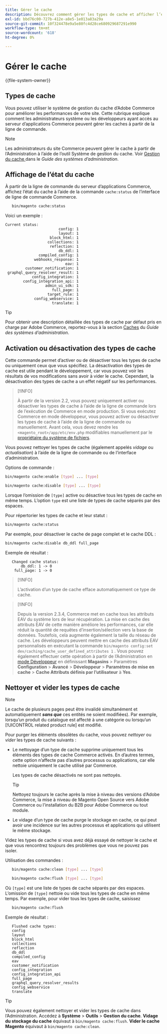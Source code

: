 ```yaml
---
title: Gérer le cache
description: Découvrez comment gérer les types de cache et afficher l’état du cache à l’aide des commandes de l’interface de ligne de commande Adobe Commerce. Découvrez les techniques de gestion et d’optimisation du cache.
exl-id: bbd76c00-727b-412e-a8e5-1e013a83a29a
source-git-commit: 10f324478e9a5e80fc4d28ce680929687291e990
workflow-type: tm+mt
source-wordcount: '618'
ht-degree: 0%

---
```


# Gérer le cache

{{file-system-owner}}

## Types de cache

Vous pouvez utiliser le système de gestion du cache d’Adobe Commerce pour améliorer les performances de votre site. Cette rubrique explique comment les administrateurs système ou les développeurs ayant accès au serveur d’applications Commerce peuvent gérer les caches à partir de la ligne de commande.

>[!NOTE]
>
>
>Les administrateurs du site Commerce peuvent gérer le cache à partir de l’Administration à l’aide de l’outil Système de gestion du cache. Voir [ Gestion du cache ](https://experienceleague.adobe.com/en/docs/commerce-admin/systems/tools/cache-management) dans le _Guide des systèmes d’administration_.


## Affichage de l’état du cache

À partir de la ligne de commande du serveur d’applications Commerce, affichez l’état du cache à l’aide de la commande `cache:status` de l’interface de ligne de commande Commerce.

```bash
   bin/magento cache:status
```

<!-- where `--bootstrap=` is a URL-encoded associative array of Commerce [application bootstrap parameters](../bootstrap/set-parameters.md) and values. -->

Voici un exemple :

```
Current status:
                        config: 1
                        layout: 1
                    block_html: 1
                   collections: 1
                    reflection: 1
                        db_ddl: 1
               compiled_config: 1
             webhooks_response: 1
                           eav: 1
         customer_notification: 1
 graphql_query_resolver_result: 1
            config_integration: 1
        config_integration_api: 1
                  admin_ui_sdk: 1
                     full_page: 1
                   target_rule: 1
             config_webservice: 1
                     translate: 1
```

>[!TIP]
>
>Pour obtenir une description détaillée des types de cache par défaut pris en charge par Adobe Commerce, reportez-vous à la section [Caches](https://experienceleague.adobe.com/en/docs/commerce-admin/systems/tools/cache-management#caches) du _Guide des systèmes d’administration_.


## Activation ou désactivation des types de cache

Cette commande permet d’activer ou de désactiver tous les types de cache ou uniquement ceux que vous spécifiez. La désactivation des types de cache est utile pendant le développement, car vous pouvez voir les résultats de vos modifications sans avoir à vider le cache. Cependant, la désactivation des types de cache a un effet négatif sur les performances.

>[!INFO]
>
>À partir de la version 2.2, vous pouvez uniquement activer ou désactiver les types de cache à l’aide de la ligne de commande lors de l’exécution de Commerce en mode production. Si vous exécutez Commerce en mode développeur, vous pouvez activer ou désactiver les types de cache à l’aide de la ligne de commande ou manuellement. Avant cela, vous devez rendre les `<magento_root>/app/etc/env.php` modifiables manuellement par le [propriétaire du système de fichiers](../../installation/prerequisites/file-system/overview.md).

Vous pouvez nettoyer les types de cache (également appelés _vidage_ ou _actualisation_) à l’aide de la ligne de commande ou de l’interface d’administration.

Options de commande :

```bash
bin/magento cache:enable [type] ... [type]
```

```bash
bin/magento cache:disable [type] ... [type]
```

Lorsque l’omission de `[type]` active ou désactive tous les types de cache en même temps. L’option `type` est une liste de types de cache séparés par des espaces.

<!-- `--bootstrap=` is a URL-encoded associative array of Commerce [application bootstrap parameters](../bootstrap/set-parameters.md#bootstrap-parameters) and values. -->

Pour répertorier les types de cache et leur statut :

```bash
bin/magento cache:status
```

Par exemple, pour désactiver le cache de page complet et le cache DDL :

```bash
bin/magento cache:disable db_ddl full_page
```

Exemple de résultat :

```
   Changed cache status:
       db_ddl: 1 -> 0
    full_page: 1 -> 0
```

>[!INFO]
>
>L’activation d’un type de cache efface automatiquement ce type de cache.

>[!INFO]
>
>Depuis la version 2.3.4, Commerce met en cache tous les attributs EAV du système lors de leur récupération. La mise en cache des attributs EAV de cette manière améliore les performances, car elle réduit la quantité de requêtes d’insertion/sélection vers la base de données. Toutefois, cela augmente également la taille du réseau de cache. Les développeurs peuvent mettre en cache des attributs EAV personnalisés en exécutant la commande `bin/magento config:set dev/caching/cache_user_defined_attributes 1` . Vous pouvez également effectuer cette opération à partir de l’Administration en [mode Développeur](../bootstrap/application-modes.md) en définissant **Magasins** > Paramètres **Configuration** > **Avancé** > **Développeur** > **Paramètres de mise en cache** > **Cache Attributs définis par l’utilisateur** à **Yes**.

## Nettoyer et vider les types de cache

>[!NOTE]
>
>Le cache de plusieurs pages peut être invalidé simultanément et automatiquement **_sans que_** ces entités ne soient modifiées). Par exemple, lorsqu’un produit du catalogue est affecté à une catégorie ou lorsqu’un [!UICONTROL related product rule] est modifié.

Pour purger les éléments obsolètes du cache, vous pouvez _nettoyer_ ou _vider_ les types de cache suivants :

- Le nettoyage d’un type de cache supprime uniquement tous les éléments des types de cache Commerce activés. En d’autres termes, cette option n’affecte pas d’autres processus ou applications, car elle nettoie uniquement le cache utilisé par Commerce.

  Les types de cache désactivés ne sont pas nettoyés.

  >[!TIP]
  >
  >Nettoyez toujours le cache après la mise à niveau des versions d’Adobe Commerce, la mise à niveau de Magento Open Source vers Adobe Commerce ou l’installation du B2B pour Adobe Commerce ou tout module.

- Le vidage d’un type de cache purge le stockage en cache, ce qui peut avoir une incidence sur les autres processus et applications qui utilisent le même stockage.

Videz les types de cache si vous avez déjà essayé de nettoyer le cache et que vous rencontrez toujours des problèmes que vous ne pouvez pas isoler.

Utilisation des commandes :

```bash
   bin/magento cache:clean [type] ... [type]
```

```bash
   bin/magento cache:flush [type] ... [type]
```

Où `[type]` est une liste de types de cache séparés par des espaces. L’omission de `[type]` nettoie ou vide tous les types de cache en même temps. Par exemple, pour vider tous les types de cache, saisissez

```bash
   bin/magento cache:flush
```

Exemple de résultat :

```
   Flushed cache types:
   config
   layout
   block_html
   collections
   reflection
   db_ddl
   compiled_config
   eav
   customer_notification
   config_integration
   config_integration_api
   full_page
   graphql_query_resolver_results
   config_webservice
   translate
```

>[!TIP]
>
>Vous pouvez également nettoyer et vider les types de cache dans l’Administration. Accédez à **Système** > **Outils** > **Gestion du cache**. **Vidage du stockage du cache** équivaut à `bin/magento cache:flush`. **Vider le cache Magento** équivaut à `bin/magento cache:clean`.
